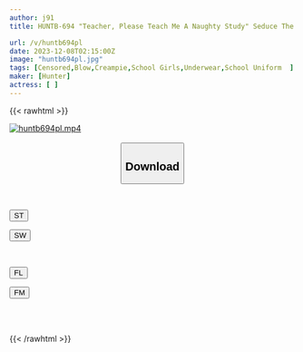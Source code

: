 ```yaml
---
author: j91
title: HUNTB-694 "Teacher, Please Teach Me A Naughty Study" Seduce The Tutor And Secretly Request Raw Sex! A Small Devilish J-type Girl Who Enjoys The Thrill Of Being Close To Her Parents Without Being Found Out.

url: /v/huntb694pl
date: 2023-12-08T02:15:00Z
image: "huntb694pl.jpg"
tags: [Censored,Blow,Creampie,School Girls,Underwear,School Uniform	 ]
maker: [Hunter]
actress: [ ]
---
```



{{< rawhtml >}}

<div class="video" data-videoid="xZBD8dQKD2FDBy">
    <a href="javascript:;">
        <img src="/v/huntb694pl/huntb694pl.jpg" width="WIDTH" height="HEIGHT" alt="huntb694pl.mp4" loading="lazy">
    </a>
</div>

<script type="text/javascript" src="https://j91.asia/asset/on-demand-st.js"></script>

<br>
  <link rel="stylesheet" href="https://j91.asia/asset/bs5.css">
  
  <center>
  <button class="btn btn-primary" type="button" data-bs-toggle="collapse" data-bs-target=".multi-collapse" aria-expanded="false" aria-controls="multiCollapseExample1 multiCollapseExample2"><h2>Download</h2></button></center>
</p>
<div class="row">
  <div class="col">
    <div class="collapse multi-collapse" id="multiCollapseExample1">
      <div class="card card-body">
	      	      <br>
<div class="buttons">  
<p><a href="https://streamtape.to/v/xZBD8dQKD2FDBy" target="_blank"><button class="btn-hover color-3"><i class="fa fa-download"></i> ST</button></a></p>
<p><a href="https://flaswish.com/l7ake6ougamw" target="_blank"><button class="btn-hover color-2"><i class="fa fa-download"></i> SW</button></a></p></div>
    </div>
  </div>
</div>
  <div class="col">
    <div class="collapse multi-collapse" id="multiCollapseExample2">
      <div class="card card-body">
	      <br>
<div class="buttons">
<p><a href="javascript:;" target="_blank"><button class="btn-hover color-9"><i class="fa fa-download"></i> FL</button></a></p>
<p><a href="javascript:;" target="_blank"><button class="btn-hover color-8"><i class="fa fa-download"></i> FM</button></a></p></div>
<br><br>
      </div>
    </div>
  </div>
</div>

{{< /rawhtml >}}
